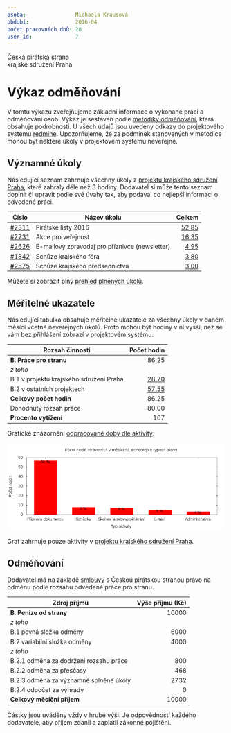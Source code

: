 ```yaml
---
osoba:                Michaela Krausová
období:               2016-04
počet pracovních dnů: 20
user_id:              7
---
```

Česká pirátská strana  
krajské sdružení Praha

Výkaz odměňování
================

V tomtu výkazu zveřejňujeme základní informace o vykonané práci a odměňování osob. Výkaz je sestaven podle [metodiky odměňování][metodika],
která obsahuje podrobnosti. U všech údajů jsou uvedeny odkazy do projektového systému [redmine](https://redmine.pirati.cz). Upozorňujeme, že za podmínek stanovených v metodice mohou být některé úkoly v projektovém systému neveřejné.

Významné úkoly
----------------------

Následující seznam zahrnuje všechny úkoly z [projektu krajského sdružení Praha][kspraha], které zabraly déle než 3 hodiny. Dodavatel si může tento seznam doplnit či upravit podle své úvahy tak, aby podával co nejlepší informaci o odvedené práci.

Číslo              |   Název úkolu                                     |  Celkem           
-------------------|---------------------------------------------------|------------------:
[#2311][task2311]  |   Pirátské listy 2016                             |  [52.85][time2311]
[#2731][task2731]  |   Akce pro veřejnost                              |  [16.35][time2731]
[#2626][task2626]  |   E-mailový zpravodaj pro příznivce (newsletter)  |  [4.95][time2626] 
[#1842][task1842]  |   Schůze krajského fóra                           |  [3.80][time1842] 
[#2575][task2575]  |   Schůze krajského předsednictva                  |  [3.00][time2575] 

Můžete si zobrazit plný [přehled plněných úkolů][tasklist].

Měřitelné ukazatele
-------------------

Následující tabulka obsahuje měřitelné ukazatele za všechny úkoly v daném měsíci
včetně neveřejných úkolů. Proto mohou být hodiny v ní vyšší, než se vám bez
přihlášení zobrazí v projektovém systému.

Rozsah činnosti                        | Počet hodin
--------------                         | ----------:
**B. Práce pro stranu**                | 86.25
*z toho*                               |
B.1 v projektu krajského sdružení Praha| [28.70][linktohomehours]
B.2 v ostatních projektech             | [57.55][linktootherhours]
**Celkový počet hodin**                | 86.25
Dohodnutý rozsah práce                 | 80.00
**Procento vytížení**                  | 107

Grafické znázornění [odpracované doby dle aktivity][activitylist]:

![Aktivity v měsíci](aktivity.png)

Graf zahrnuje pouze aktivity v [projektu krajského sdružení Praha][kspraha].


Odměňování
----------

Dodavatel má na základě [smlouvy][smlouva] s Českou pirátskou stranou právo na odměnu podle rozsahu odvedené práce pro stranu.

Zdroj příjmu                           | Výše příjmu (Kč)
-----------------                      | --------------:
**B. Peníze od strany**                | 10000
*z toho*                               |
B.1 pevná složka odměny                | 6000
B.2 variabilní složka odměny           | 4000
*z toho*                               |
B.2.1 odměna za dodržení rozsahu práce | 800
B.2.2 odměna za přesčasy               | 468
B.2.3 odměna za významné splněné úkoly | 2732
B.2.4 odpočet za výhrady               | 0
**Celkový měsíční příjem**             | 10000

Částky jsou uváděny vždy v hrubé výši. Je odpovědností každého dodavatele, aby příjem zdanil a zaplatil zákonné pojištění.

[metodika]: https://redmine.pirati.cz/projects/praha/wiki/Odm%C4%9B%C5%88ov%C3%A1n%C3%AD_zastupitel%C5%AF

[kspraha]: https://redmine.pirati.cz/projects/kspraha
[tasklist]: https://redmine.pirati.cz/projects/kspraha/time_entries/report?f[]=spent_on&f[]=user_id&op[user_id]==&f[]=&columns=month&criteria[]=issue&op[spent_on]=><&op[user_id]==&utf8=✓&v[spent_on][]=2016-04-01&v[spent_on][]=2016-04-30&v[user_id][]=7
[task2311]: https://redmine.pirati.cz/issues/2311
[time2311]:https://redmine.pirati.cz/issues/2311/time_entries?f[]=spent_on&f[]=user_id&f[]=&op[spent_on]=><&op[user_id]==&op[spent_on]=><&op[user_id]==&utf8=✓&v[spent_on][]=2016-04-01&v[spent_on][]=2016-04-30&v[user_id][]=7
[task2731]: https://redmine.pirati.cz/issues/2731
[time2731]:https://redmine.pirati.cz/issues/2731/time_entries?f[]=spent_on&f[]=user_id&f[]=&op[spent_on]=><&op[user_id]==&op[spent_on]=><&op[user_id]==&utf8=✓&v[spent_on][]=2016-04-01&v[spent_on][]=2016-04-30&v[user_id][]=7
[task2626]: https://redmine.pirati.cz/issues/2626
[time2626]:https://redmine.pirati.cz/issues/2626/time_entries?f[]=spent_on&f[]=user_id&f[]=&op[spent_on]=><&op[user_id]==&op[spent_on]=><&op[user_id]==&utf8=✓&v[spent_on][]=2016-04-01&v[spent_on][]=2016-04-30&v[user_id][]=7
[task1842]: https://redmine.pirati.cz/issues/1842
[time1842]:https://redmine.pirati.cz/issues/1842/time_entries?f[]=spent_on&f[]=user_id&f[]=&op[spent_on]=><&op[user_id]==&op[spent_on]=><&op[user_id]==&utf8=✓&v[spent_on][]=2016-04-01&v[spent_on][]=2016-04-30&v[user_id][]=7
[task2575]: https://redmine.pirati.cz/issues/2575
[time2575]:https://redmine.pirati.cz/issues/2575/time_entries?f[]=spent_on&f[]=user_id&f[]=&op[spent_on]=><&op[user_id]==&op[spent_on]=><&op[user_id]==&utf8=✓&v[spent_on][]=2016-04-01&v[spent_on][]=2016-04-30&v[user_id][]=7
[activitylist]: https://redmine.pirati.cz/projects/kspraha/time_entries/report?columns=month&criteria[]=activity&f[]=spent_on&f[]=user_id&f[]=&op[spent_on]=><&op[user_id]==&utf8=✓&v[spent_on][]=2016-04-01&v[spent_on][]=2016-04-30&v[user_id][]=7

[smlouva]: https://smlouvy.pirati.cz/smlouvy/2016/01/misa/index.html
[linktohomehours]: https://redmine.pirati.cz/projects/kspraha/time_entries?f[]=spent_on&f[]=user_id&f[]=&f[]=subproject_id&op[subproject_id]=!*&op[spent_on]=><&op[user_id]==&utf8=✓&v[spent_on][]=2016-04-01&v[spent_on][]=2016-04-30&v[user_id][]=7
[linktootherhours]: https://redmine.pirati.cz/time_entries?&columns=month&criteria[]=user&f[]=spent_on&f[]=user_id&f[]=cf_16&f[]=project_id&f[]=&op[cf_16]==&op[project_id]=!&v[cf_16][]=strana&v[project_id][]=44&op[spent_on]=><&op[user_id]==&utf8=✓&v[spent_on][]=2016-04-01&v[spent_on][]=2016-04-30&v[user_id][]=7

